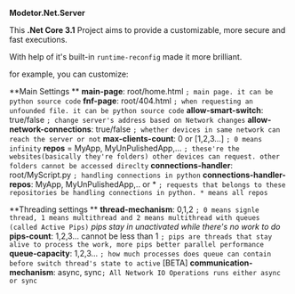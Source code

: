 **Modetor.Net.Server**

This **.Net Core 3.1** Project aims to provide a customizable, more secure and fast executions.

With help of it's built-in ``runtime-reconfig`` made it more brilliant.

for example, you can customize:

**Main Settings **
**main-page**: root/home.html ``; main page. it can be python source code``
**fnf-page**: root/404.html ``; when requesting an unfounded file. it can be python source code``
**allow-smart-switch**: true/false ``; change server's address based on Network changes``
**allow-network-connections**: true/false ``; whether devices in same network can reach the server or not``
**max-clients-count**: 0 or [1,2,3...] ``; 0 means infinity``
**repos** = MyApp, MyUnPulishedApp,... ``; these're the websites(basically they're folders) other devices can request. other folders cannot be accessed direclty``
**connections-handler**: root/MyScript.py ``; handling connections in python``
**connections-handler-repos**: MyApp, MyUnPulishedApp,.. or * ``; requests that belongs to these repositories be handling connections in python. * means all repos``


**Threading settings **
**thread-mechanism**: 0,1,2 ``; 0 means signle thread, 1 means multithread and 2 means multithread with queues (called Active Pips)``
<i>pips stay in unactivated while there's no work to do</i>
**pips-count**: 1,2,3... cannot be less than 1 ``; pips are threads that stay alive to process the work, more pips better parallel performance``
**queue-capacity**: 1,2,3... ``; how much processes does queue can contain before switch thread's state to active`` [BETA]
**communication-mechanism**: async, sync``; All Network IO Operations runs either async or sync``

